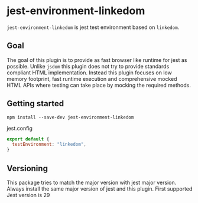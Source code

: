 # jest-environment-linkedom

`jest-environment-linkedom` is jest test environment based on `linkedom`.

## Goal

The goal of this plugin is to provide as fast browser like runtime for jest as possible. Unlike `jsdom` this plugin does not try to provide standards compliant HTML implementation. Instead this plugin focuses on low memory footprint, fast runtime execution and comprehensive mocked HTML APIs where testing can take place by mocking the required methods.

## Getting started

```
npm install --save-dev jest-environment-linkedom
```

jest.config

```js
export default {
  testEnvironment: "linkedom",
}
```


## Versioning

This package tries to match the major version with jest major version.
Always install the same major version of jest and this plugin.
First supported Jest version is 29
